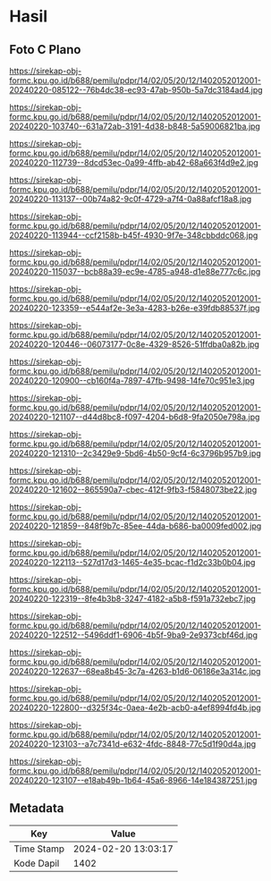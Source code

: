 # Hasil

## Foto C Plano

https://sirekap-obj-formc.kpu.go.id/b688/pemilu/pdpr/14/02/05/20/12/1402052012001-20240220-085122--76b4dc38-ec93-47ab-950b-5a7dc3184ad4.jpg

https://sirekap-obj-formc.kpu.go.id/b688/pemilu/pdpr/14/02/05/20/12/1402052012001-20240220-103740--631a72ab-3191-4d38-b848-5a59006821ba.jpg

https://sirekap-obj-formc.kpu.go.id/b688/pemilu/pdpr/14/02/05/20/12/1402052012001-20240220-112739--8dcd53ec-0a99-4ffb-ab42-68a663f4d9e2.jpg

https://sirekap-obj-formc.kpu.go.id/b688/pemilu/pdpr/14/02/05/20/12/1402052012001-20240220-113137--00b74a82-9c0f-4729-a7f4-0a88afcf18a8.jpg

https://sirekap-obj-formc.kpu.go.id/b688/pemilu/pdpr/14/02/05/20/12/1402052012001-20240220-113944--ccf2158b-b45f-4930-9f7e-348cbbddc068.jpg

https://sirekap-obj-formc.kpu.go.id/b688/pemilu/pdpr/14/02/05/20/12/1402052012001-20240220-115037--bcb88a39-ec9e-4785-a948-d1e88e777c6c.jpg

https://sirekap-obj-formc.kpu.go.id/b688/pemilu/pdpr/14/02/05/20/12/1402052012001-20240220-123359--e544af2e-3e3a-4283-b26e-e39fdb88537f.jpg

https://sirekap-obj-formc.kpu.go.id/b688/pemilu/pdpr/14/02/05/20/12/1402052012001-20240220-120446--06073177-0c8e-4329-8526-51ffdba0a82b.jpg

https://sirekap-obj-formc.kpu.go.id/b688/pemilu/pdpr/14/02/05/20/12/1402052012001-20240220-120900--cb160f4a-7897-47fb-9498-14fe70c951e3.jpg

https://sirekap-obj-formc.kpu.go.id/b688/pemilu/pdpr/14/02/05/20/12/1402052012001-20240220-121107--d44d8bc8-f097-4204-b6d8-9fa2050e798a.jpg

https://sirekap-obj-formc.kpu.go.id/b688/pemilu/pdpr/14/02/05/20/12/1402052012001-20240220-121310--2c3429e9-5bd6-4b50-9cf4-6c3796b957b9.jpg

https://sirekap-obj-formc.kpu.go.id/b688/pemilu/pdpr/14/02/05/20/12/1402052012001-20240220-121602--865590a7-cbec-412f-9fb3-f5848073be22.jpg

https://sirekap-obj-formc.kpu.go.id/b688/pemilu/pdpr/14/02/05/20/12/1402052012001-20240220-121859--848f9b7c-85ee-44da-b686-ba0009fed002.jpg

https://sirekap-obj-formc.kpu.go.id/b688/pemilu/pdpr/14/02/05/20/12/1402052012001-20240220-122113--527d17d3-1465-4e35-bcac-f1d2c33b0b04.jpg

https://sirekap-obj-formc.kpu.go.id/b688/pemilu/pdpr/14/02/05/20/12/1402052012001-20240220-122319--8fe4b3b8-3247-4182-a5b8-f591a732ebc7.jpg

https://sirekap-obj-formc.kpu.go.id/b688/pemilu/pdpr/14/02/05/20/12/1402052012001-20240220-122512--5496ddf1-6906-4b5f-9ba9-2e9373cbf46d.jpg

https://sirekap-obj-formc.kpu.go.id/b688/pemilu/pdpr/14/02/05/20/12/1402052012001-20240220-122637--68ea8b45-3c7a-4263-b1d6-06186e3a314c.jpg

https://sirekap-obj-formc.kpu.go.id/b688/pemilu/pdpr/14/02/05/20/12/1402052012001-20240220-122800--d325f34c-0aea-4e2b-acb0-a4ef8994fd4b.jpg

https://sirekap-obj-formc.kpu.go.id/b688/pemilu/pdpr/14/02/05/20/12/1402052012001-20240220-123103--a7c7341d-e632-4fdc-8848-77c5d1f90d4a.jpg

https://sirekap-obj-formc.kpu.go.id/b688/pemilu/pdpr/14/02/05/20/12/1402052012001-20240220-123107--e18ab49b-1b64-45a6-8966-14e184387251.jpg


## Metadata

| Key        | Value               |
| ---------- | ------------------- |
| Time Stamp | 2024-02-20 13:03:17 |
| Kode Dapil | 1402                |



